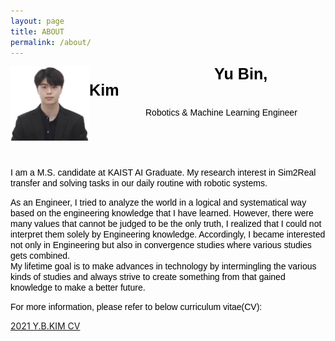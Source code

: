 ```yaml
---
layout: page
title: ABOUT
permalink: /about/
---
```


<img src="/assets/img/photo/yu-bin.png" width="25%" height="25%"
     alt="Markdown Monster icon"
     style="float: left;"/>

<span
style="
font-style: ; 
font-weight: bold; 
font-size: 1.8em;
line-height: 1.0em; 
color: black;
font-family: arial;
margin:160px;
padding:40px;
">
Yu Bin, Kim
</span>

<span
style="
font-style: ; 
font-size: 1em;
line-height: 0.6em; 
color: black;
font-family: arial;
margin:80px;
padding:10px;
">
Robotics & Machine Learning Engineer
<br>
&nbsp; &nbsp; &nbsp; &nbsp; &nbsp; &nbsp; &nbsp; &nbsp; 
&nbsp; &nbsp; &nbsp; &nbsp; &nbsp; &nbsp; &nbsp; &nbsp; 
&nbsp; &nbsp; &nbsp; &nbsp; &nbsp; &nbsp; &nbsp;
</span>

<br><br>

<span
style="
font-style: ; 
font-size: 1em;
line-height: 0.4em; 
color: black;
font-family: arial;
margin:0px;
padding:0px;
">
I am a M.S. candidate at KAIST AI Graduate. My research interest in Sim2Real transfer and solving tasks in our daily routine with robotic systems.  
</span>

<!--
주석 처리
-->

<span
style="
font-style: ; 
font-size: 1em;
line-height: 0.4em; 
color: black;
font-family: arial;
margin:0px;
padding:0px;
">
As an Engineer, I tried to analyze the world in a logical and systematical way based on the engineering knowledge that I have learned.
However, there were many values that cannot be judged to be the only truth, I realized that I could not interpret them solely by Engineering knowledge.
Accordingly, I became interested not only in Engineering but also in convergence studies where various studies gets combined.    
My lifetime goal is to make advances in technology by intermingling the various kinds of studies and always strive to create something from that gained knowledge to make a better future.     
</span>

<span
style="
font-style: ; 
font-size: 1em;
line-height: 0.4em; 
color: black;
font-family: arial;
margin:0px;
padding:0px;
">
For more information, please refer to below curriculum vitae(CV):
</span>

 [2021 Y.B.KIM CV](https://docs.google.com/document/d/1dc5RSCyprbWt2Q6dbBL1Ist_kNvqwt5qNtLp1Kb2u0U/edit?usp=sharing)
